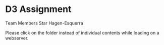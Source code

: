 # D3 Assignment

Team Members
Star Hagen-Esquerra


Please click on the folder instead of individual contents while loading on a webserver. 

